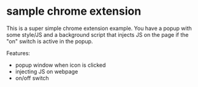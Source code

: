 # sample chrome extension

This is a super simple chrome extension example.  You have a popup with some style/JS and a background script that injects JS on the page if the "on" switch is active in the popup.

Features:
- popup window when icon is clicked
- injecting JS on webpage
- on/off switch
